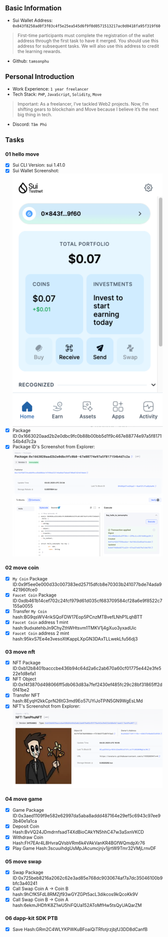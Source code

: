 ## Basic Information
- Sui Wallet Address: `0x843f8258ad0f3f03c4f5e25ea545d6f9f0d0571513217ac0d0418fa95f319f60`
> First-time participants must complete the registration of the wallet address through the first task to have it merged. You should use this address for subsequent tasks. We will also use this address to credit the learning rewards.
- Github: `tamsonphu`

## Personal Introduction
- Work Experience: `1 year freelancer`
- Tech Stack: `PHP`, `JavaScript`, `Solidity`, `Move`
> Important: As a freelancer, I’ve tackled Web2 projects. Now, I’m shifting gears to blockchain and Move because I believe it’s the next big thing in tech.
- Discord: `Tâm Phú`

## Tasks

### 01 hello move
- [x] Sui CLI Version: sui 1.41.0
- [x] Sui Wallet Screenshot: ![](images/sui_wallet.png)
- [x] Package ID:0x1663020aad2b2e0dbc9fc0b88b00bb5d1f9c467e88774e97a5f817154b4d7c2a
- [x] Package ID's Screenshot from Explorer: ![](images/packageid.png)

### 02 move coin
- [x] `My Coin` Package ID:0x9f5ee0e000d33c007383ed25715dfcb8e70303b241077bde74ada9421960fce0
- [x] `Faucet Coin` Package ID:0xdb461b14cef702c24fcf979d61d035cf683709584cf28a6e9f8522c7155a0055
- [x] Transfer `My Coin` hash:BG9qsWV4rikSQoFDW17Eop5PCnzMTBvefLNhP1LqhBTT
- [x] `Faucet Coin` address 1 mint hash:9udxatehbJn9ChyZthWHtsvm1TMKV1j4gXuo3yxadUic
- [x] `Faucet Coin` address 2 mint hash:95kvS7Ee4e3vesoXtKappLXpGN3DAxTLLwekLfu56dj3

### 03 move nft
- [x] NFT Package ID:0xb12b8401bacccbe436b94c64d2a6c2ab670a60cf01775e442e3fe522e1d8efa1
- [x] NFT Object ID:0xf4f3870d498066ff5db063d83a7fef2430ef485fc29c28bf31865ff2d0f41be2
- [x] Transfer NFT hash:8EyqH2kkCprN26tG3md9Eo57UYiJoTPiN5GN9WgEsLMd
- [x] NFT's Screenshot from Explorer: ![](images/nft.png)

### 04 move game
- [x] Game Package ID:0x3aed1109f9e582e62997da5aba8addd487164e29ef5c6943c97ee93b40e1a1ca
- [x] Deposit Coin Hash:BvVQ24JDmdrnfsadT4XdBioCAkYN5hhC47w3aSxnVKCD
- [x] Withdraw Coin Hash:FH7EAr4L8HvraQVsbVRm6k4VAkVanKR4BGfWQmdpXr76
- [x] Play Game Hash:3scuuihdgUsMpJAcumcjnjv1jjrtW9Tmr32VMjLrnvDF

### 05 move swap
- [x] Swap Package ID:0x725beb8216a2062c62e3ad85e768dc9030674af7a7dc35046100b9bfc3a40241
- [x] Call Swap Coin A -> Coin B hash:9hCfK5FdL8RMZjf93wGYZGPt5acL3dikcos9kQcoKk9V
- [x] Call Swap Coin B -> Coin A hash:6ekmJHDfrK8Z1wU5hiFQUa152AToMfHw5tsQyUAQarZM

### 06 dapp-kit SDK PTB
- [x] Save Hash:GRm2C4WLYKPWKuBFoaiQiTRfotjrzjbjfJ3DD8dCanfB
